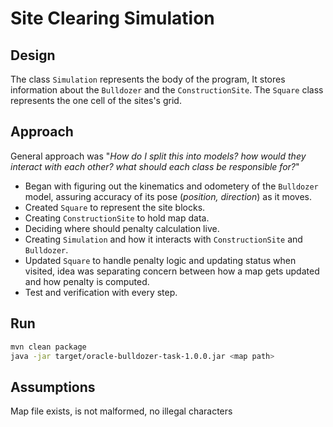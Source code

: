 # Site Clearing Simulation

## Design
The class `Simulation` represents the body of the program, It stores information about the `Bulldozer` and the `ConstructionSite`. The `Square` class represents the one cell of the sites's grid.

## Approach
General approach was "_How do I split this into models? how would they interact with each other? what should each class be responsible for?_"
- Began with figuring out the kinematics and odometery of the `Bulldozer` model, assuring accuracy of its pose (*position, direction*) as it moves.
- Created `Square` to represent the site blocks.
- Creating `ConstructionSite` to hold map data.
- Deciding where should penalty calculation live.
- Creating `Simulation` and how it interacts with `ConstructionSite` and `Bulldozer`.
- Updated `Square` to handle penalty logic and updating status when visited, idea was separating concern between how a map gets updated and how penalty is computed.
- Test and verification with every step.

## Run
```bash
mvn clean package
java -jar target/oracle-bulldozer-task-1.0.0.jar <map path>
```


## Assumptions
Map file exists, is not malformed, no illegal characters